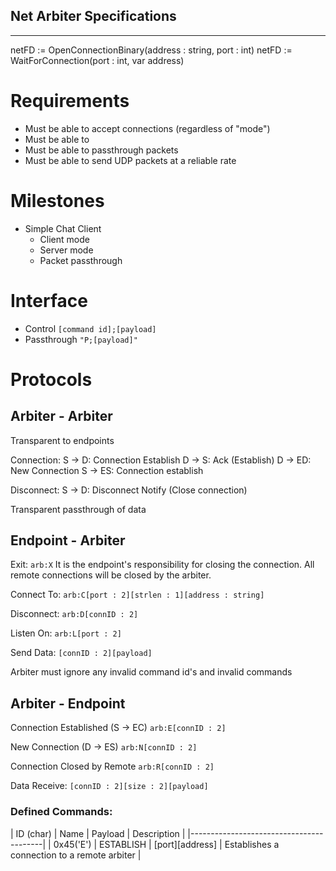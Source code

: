 ## Net Arbiter Specifications
-----

netFD := OpenConnectionBinary(address : string, port : int)
netFD := WaitForConnection(port : int, var address)

# Requirements
- Must be able to accept connections (regardless of "mode")
- Must be able to 
- Must be able to passthrough packets
- Must be able to send UDP packets at a reliable rate

# Milestones
- Simple Chat Client
  - Client mode
  - Server mode
  - Packet passthrough
  
# Interface
- Control ```[command id];[payload]```
- Passthrough ```"P;[payload]"```

# Protocols
## Arbiter  - Arbiter
Transparent to endpoints

Connection:
S -> D: Connection Establish 
D -> S: Ack (Establish)
D -> ED: New Connection
S -> ES: Connection establish

Disconnect:
S -> D: Disconnect Notify
(Close connection)

Transparent passthrough of data


## Endpoint - Arbiter
Exit:
```arb:X```
It is the endpoint's responsibility for closing the connection.
All remote connections will be closed by the arbiter.

Connect To:
```arb:C[port : 2][strlen : 1][address : string]```

Disconnect:
```arb:D[connID : 2]```

Listen On:
```arb:L[port : 2]```

Send Data:
```[connID : 2][payload]```

Arbiter must ignore any invalid command id's and invalid commands

## Arbiter - Endpoint
Connection Established (S -> EC)
```arb:E[connID : 2]```

New Connection (D -> ES)
```arb:N[connID : 2]```

Connection Closed by Remote
```arb:R[connID : 2]``` 

Data Receive:
```[connID : 2][size : 2][payload]```


### Defined Commands:

| ID (char) | Name | Payload | Description |
|-----------------------------------------|
| 0x45('E') | ESTABLISH | [port][address] | Establishes a connection to a remote arbiter |
